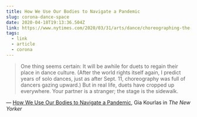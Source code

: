 ```yaml
---
title: How We Use Our Bodies to Navigate a Pandemic
slug: corona-dance-space
date: 2020-04-18T19:13:36.504Z
link: https://www.nytimes.com/2020/03/31/arts/dance/choreographing-the-street-coronavirus.html
tags:
  - link
  - article
  - corona
---
```


> One thing seems certain: It will be awhile for duets to regain their place in dance culture. (After the world rights itself again, I predict years of solo dances, just as after Sept. 11, choreography was full of dancers gazing upward.) But in real life, duets have cropped up everywhere. Your partner is a stranger; the stage is the sidewalk.

&mdash; [How We Use Our Bodies to Navigate a Pandemic](https://www.nytimes.com/2020/03/31/arts/dance/choreographing-the-street-coronavirus.html), Gia Kourlas in _The New Yorker_
